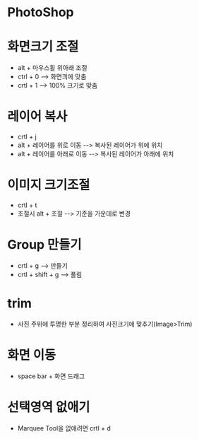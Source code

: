# PhotoShop

# 화면크기 조절 
- alt + 마우스휠 위아래 조절
- ctrl + 0 --> 화면킈에 맞춤
- crtl + 1 --> 100% 크기로 맞춤

# 레이어 복사
- crtl + j 
- alt + 레이어를 위로 이동 --> 복사된 레이어가 위에 위치
- alt + 레이어를 아래로 이동 --> 복사된 레이어가 아래에 위치

# 이미지 크기조절
- crtl + t
- 조절시 alt + 조절 --> 기준을 가운데로 변경

# Group 만들기
- crtl + g --> 만들기
- crtl + shift + g --> 풀림

# trim
- 사진 주위에 투명한 부분 정리하여 사진크기에 맞추기(Image>Trim)

# 화면 이동
- space bar + 화면 드래그

# 선택영역 없애기 
- Marquee Tool을 없애려면 crtl + d 












